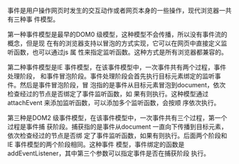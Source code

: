 事件是用户操作网页时发生的交互动作或者网页本身的一些操作，现代浏览器一共有三种事
件模型。

第一种事件模型是最早的DOM0 级模型，这种模型不会传播，所以没有事件流的概念，但是现
在有的浏览器支持以冒泡的方式实现，它可以在网页中直接定义监听函数，也可以通过js 属
性来指定监听函数。这种方式是所有浏览器都兼容的。

第二种事件模型是IE 事件模型，在该事件模型中，一次事件共有两个过程，事件处理阶段，
和事件冒泡阶段。事件处理阶段会首先执行目标元素绑定的监听事件。然后是事件冒泡阶段，冒
泡指的是事件从目标元素冒泡到document，依次检查经过的节点是否绑定了事件监听函数，如
果有则执行。这种模型通过attachEvent 来添加监听函数，可以添加多个监听函数，会按顺
序依次执行。

第三种是DOM2 级事件模型，在该事件模型中，一次事件共有三个过程，第一个过程是事件捕
获阶段。捕获指的是事件从document 一直向下传播到目标元素，依次检查经过的节点是否绑
定了事件监听函数，如果有则执行。后面两个阶段和IE 事件模型的两个阶段相同。这种事件
模型，事件绑定的函数是addEventListener，其中第三个参数可以指定事件是否在捕获阶段
执行。